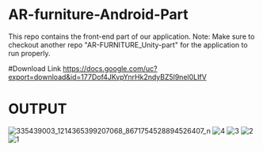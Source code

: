 # AR-furniture-Android-Part

This repo contains the front-end part of our application. Note: Make sure to checkout another repo "AR-FURNITURE_Unity-part" for the application to run properly.

#Download Link
https://docs.google.com/uc?export=download&id=177Dof4JKvpYnrHk2ndyBZ5l9nel0LIfV

# OUTPUT

![335439003_1214365399207068_8671754528894526407_n](https://github.com/kalyan-sendang/AR-furniture-Android-Part/assets/58691148/41052b40-c436-4c99-b961-7e46c7856551)
![4](https://github.com/kalyan-sendang/AR-furniture-Android-Part/assets/58691148/14da1b5d-8e55-4566-bcfd-e70969470040)
![3](https://github.com/kalyan-sendang/AR-furniture-Android-Part/assets/58691148/12f7cfc5-443d-440f-ad60-f4ea60f2a78d)
![2](https://github.com/kalyan-sendang/AR-furniture-Android-Part/assets/58691148/5e2397fe-7bc9-4d73-bee2-50feca0ed0d5)
![1](https://github.com/kalyan-sendang/AR-furniture-Android-Part/assets/58691148/022ce2c3-537f-45a0-b027-2dd3075c5ebf)
